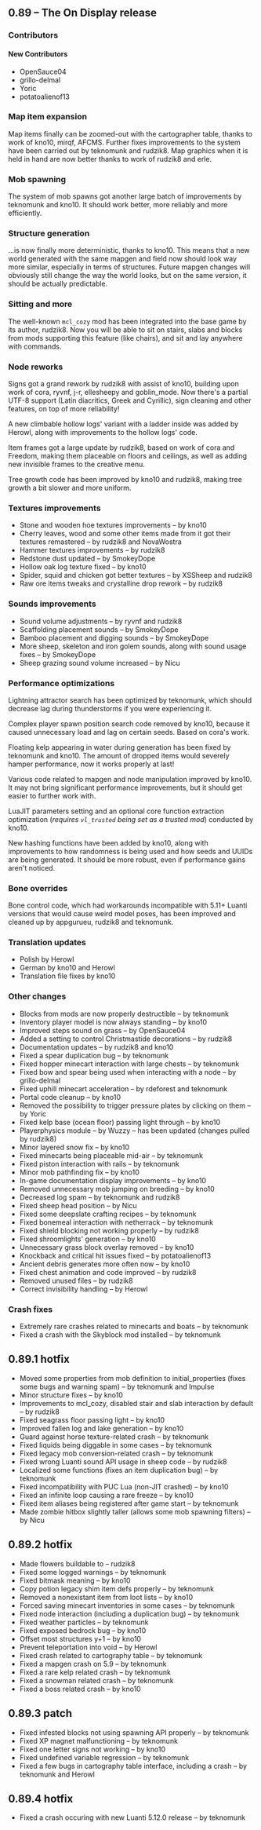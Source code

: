 ## 0.89 – The On Display release

### Contributors
#### New Contributors
* OpenSauce04
* grillo-delmal
* Yoric
* potatoalienof13

### Map item expansion
Map items finally can be zoomed-out with the cartographer table, thanks to work of kno10, mirqf, AFCMS. Further fixes improvements to the system have been carried out by teknomunk and rudzik8. Map graphics when it is held in hand are now better thanks to work of rudzik8 and erle.

### Mob spawning
The system of mob spawns got another large batch of improvements by teknomunk and kno10. It should work better, more reliably and more efficiently.

### Structure generation
...is now finally more deterministic, thanks to kno10. This means that a new world generated with the same mapgen and field now should look way more similar, especially in terms of structures. Future mapgen changes will obviously still change the way the world looks, but on the same version, it should be actually predictable.

### Sitting and more
The well-known `mcl_cozy` mod has been integrated into the base game by its author, rudzik8. Now you will be able to sit on stairs, slabs and blocks from mods supporting this feature (like chairs), and sit and lay anywhere with commands.

### Node reworks
Signs got a grand rework by rudzik8 with assist of kno10, building upon work of cora, ryvnf, j-r, ellesheepy and goblin_mode. Now there's a partial UTF-8 support (Latin diacritics, Greek and Cyrillic), sign cleaning and other features, on top of more reliability!

A new climbable hollow logs' variant with a ladder inside was added by Herowl, along with improvements to the hollow logs' code.

Item frames got a large update by rudzik8, based on work of cora and Freedom, making them placeable on floors and ceilings, as well as adding new invisible frames to the creative menu.

Tree growth code has been improved by kno10 and rudzik8, making tree growth a bit slower and more uniform.

### Textures improvements
* Stone and wooden hoe textures improvements – by kno10
* Cherry leaves, wood and some other items made from it got their textures remastered – by rudzik8 and NovaWostra
* Hammer textures improvements – by rudzik8
* Redstone dust updated – by SmokeyDope
* Hollow oak log texture fixed – by kno10
* Spider, squid and chicken got better textures – by XSSheep and rudzik8
* Raw ore items tweaks and crystalline drop rework – by rudzik8

### Sounds improvements
* Sound volume adjustments – by ryvnf and rudzik8
* Scaffolding placement sounds – by SmokeyDope
* Bamboo placement and digging sounds – by SmokeyDope
* More sheep, skeleton and iron golem sounds, along with sound usage fixes – by SmokeyDope
* Sheep grazing sound volume increased – by Nicu

### Performance optimizations
Lightning attractor search has been optimized by teknomunk, which should decrease lag during thunderstorms if you were experiencing it.

Complex player spawn position search code removed by kno10, because it caused unnecessary load and lag on certain seeds. Based on cora's work.

Floating kelp appearing in water during generation has been fixed by teknomunk and kno10. The amount of dropped items would severely hamper performance, now it works properly at last!

Various code related to mapgen and node manipulation improved by kno10. It may not bring significant performance improvements, but it should get easier to further work with.

LuaJIT parameters setting and an optional core function extraction optimization (*requires `vl_trusted` being set as a trusted mod*) conducted by kno10.

New hashing functions have been added by kno10, along with improvements to how randomness is being used and how seeds and UUIDs are being generated. It should be more robust, even if performance gains aren't noticed.

### Bone overrides
Bone control code, which had workarounds incompatible with 5.11+ Luanti versions that would cause weird model poses, has been improved and cleaned up by appgurueu, rudzik8 and teknomunk.

### Translation updates
* Polish by Herowl
* German by kno10 and Herowl
* Translation file fixes by kno10

### Other changes
* Blocks from mods are now properly destructible – by teknomunk
* Inventory player model is now always standing – by kno10
* Improved steps sound on grass – by OpenSauce04
* Added a setting to control Christmastide decorations – by rudzik8
* Documentation updates – by rudzik8 and kno10
* Fixed a spear duplication bug – by teknomunk
* Fixed hopper minecart interaction with large chests – by teknomunk
* Fixed bow and spear being used when interacting with a node – by grillo-delmal
* Fixed uphill minecart acceleration – by rdeforest and teknomunk
* Portal code cleanup – by kno10
* Removed the possibility to trigger pressure plates by clicking on them – by Yoric
* Fixed kelp base (ocean floor) passing light through – by kno10
* Playerphysics module – by Wuzzy – has been updated (changes pulled by rudzik8)
* Minor layered snow fix – by kno10
* Fixed minecarts being placeable mid-air – by teknomunk
* Fixed piston interaction with rails – by teknomunk
* Minor mob pathfinding fix – by kno10
* In-game documentation display improvements – by kno10
* Removed unnecessary mob jumping on breeding – by kno10
* Decreased log spam – by teknomunk and rudzik8
* Fixed sheep head position – by Nicu
* Fixed some deepslate crafting recipes – by teknomunk
* Fixed bonemeal interaction with netherrack – by teknomunk
* Fixed shield blocking not working properly – by rudzik8
* Fixed shroomlights' generation – by kno10
* Unnecessary grass block overlay removed – by kno10
* Knockback and critical hit issues fixed – by potatoalienof13
* Ancient debris generates more often now – by kno10
* Fixed chest animation and code improved – by rudzik8
* Removed unused files – by rudzik8
* Correct invisibility handling – by Herowl

### Crash fixes
* Extremely rare crashes related to minecarts and boats – by teknomunk
* Fixed a crash with the Skyblock mod installed – by teknomunk


## 0.89.1 hotfix
* Moved some properties from mob definition to initial_properties (fixes some bugs and warning spam) – by teknomunk and Impulse
* Minor structure fixes – by kno10
* Improvements to mcl_cozy, disabled stair and slab interaction by default – by rudzik8
* Fixed seagrass floor passing light – by kno10
* Improved fallen log and lake generation – by kno10
* Guard against horse texture-related crash – by teknomunk
* Fixed liquids being diggable in some cases – by teknomunk
* Fixed legacy mob conversion-related crash – by teknomunk
* Fixed wrong Luanti sound API usage in sheep code – by rudzik8
* Localized some functions (fixes an item duplication bug) – by teknomunk
* Fixed incompatibility with PUC Lua (non-JIT crashed) – by kno10
* Fixed an infinite loop causing a rare freeze – by kno10
* Fixed item aliases being registered after game start – by teknomunk
* Made zombie hitbox slightly taller (allows some mob spawning filters) – by Nicu

## 0.89.2 hotfix
* Made flowers buildable to – rudzik8
* Fixed some logged warnings – by teknomunk
* Fixed bitmask meaning – by kno10
* Copy potion legacy shim item defs properly – by teknomunk
* Removed a nonexistant item from loot lists – by kno10
* Forced saving minecart inventories in some cases – by teknomunk
* Fixed node interaction (including a duplication bug) – by teknomunk
* Fixed weather particles – by teknomunk
* Fixed exposed bedrock bug – by kno10
* Offset most structures y+1 – by kno10
* Prevent teleportation into void – by Herowl
* Fixed crash related to cartography table – by teknomunk
* Fixed a mapgen crash on 5.9 – by teknomunk
* Fixed a rare kelp related crash – by teknomunk
* Fixed a snowman related crash – by teknomunk
* Fixed a boss related crash – by kno10

## 0.89.3 patch
* Fixed infested blocks not using spawning API properly – by teknomunk
* Fixed XP magnet malfunctioning – by teknomunk
* Fixed one letter signs not working – by kno10
* Fixed undefined variable regression – by teknomunk
* Fixed a few bugs in cartography table interface, including a crash – by teknomunk and Herowl

## 0.89.4 hotfix
* Fixed a crash occuring with new Luanti 5.12.0 release – by teknomunk
